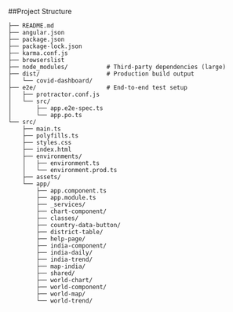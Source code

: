 
##Project Structure

    ├── README.md
    ├── angular.json
    ├── package.json
    ├── package-lock.json
    ├── karma.conf.js
    ├── browserslist
    ├── node_modules/           # Third‑party dependencies (large)
    ├── dist/                   # Production build output
    │   └── covid-dashboard/
    ├── e2e/                    # End‑to‑end test setup
    │   ├── protractor.conf.js
    │   └── src/
    │       ├── app.e2e-spec.ts
    │       └── app.po.ts
    └── src/
        ├── main.ts
        ├── polyfills.ts
        ├── styles.css
        ├── index.html
        ├── environments/
        │   ├── environment.ts
        │   └── environment.prod.ts
        ├── assets/
        └── app/
            ├── app.component.ts
            ├── app.module.ts
            ├── _services/
            ├── chart-component/
            ├── classes/
            ├── country-data-button/
            ├── district-table/
            ├── help-page/
            ├── india-component/
            ├── india-daily/
            ├── india-trend/
            ├── map-india/
            ├── shared/
            ├── world-chart/
            ├── world-component/
            ├── world-map/
            └── world-trend/

